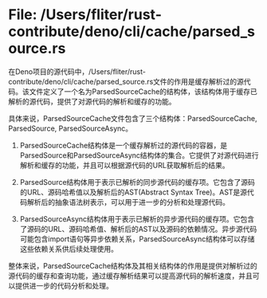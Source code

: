 # File: /Users/fliter/rust-contribute/deno/cli/cache/parsed_source.rs

在Deno项目的源代码中，/Users/fliter/rust-contribute/deno/cli/cache/parsed_source.rs文件的作用是缓存解析过的源代码。该文件定义了一个名为ParsedSourceCache的结构体，该结构体用于缓存已解析的源代码，提供了对源代码的解析和缓存的功能。

具体来说，ParsedSourceCache文件包含了三个结构体：ParsedSourceCache, ParsedSource, ParsedSourceAsync。

1. ParsedSourceCache结构体是一个缓存解析过的源代码的容器，是ParsedSource和ParsedSourceAsync结构体的集合。它提供了对源代码进行解析和缓存的功能，并且可以根据源代码的URL获取解析后的结果。

2. ParsedSource结构体用于表示已解析的同步源代码的缓存项。它包含了源码的URL、源码哈希值以及解析后的AST(Abstract Syntax Tree)。AST是源代码解析后的抽象语法树表示，可以用于进一步的分析和处理源代码。

3. ParsedSourceAsync结构体用于表示已解析的异步源代码的缓存项。它包含了源码的URL、源码哈希值、解析后的AST以及源码的依赖情况。异步源代码可能包含import语句等异步依赖关系，ParsedSourceAsync结构体可以存储这些依赖关系供后续处理使用。

整体来说，ParsedSourceCache结构体及其相关结构体的作用是提供对解析过的源代码的缓存和查询功能，通过缓存解析结果可以提高源代码的解析速度，并且可以提供进一步的代码分析和处理。

